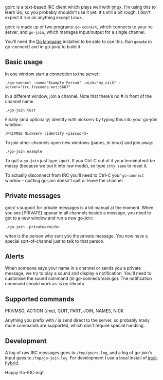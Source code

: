 goirc is a text-based IRC client which plays well with [tmux](http://www.google.ca/search?q=tmux). I'm using this to learn Go, so you probably shouldn't use it yet. It's still a bit rough. I don't expect it run on anything except Linux.

goirc is made up of two programs: `go-connect`, which connects to your irc server, and `go-join`, which manages input/output for a single channel.

You'll need the [Go language](http://golang.org) installed to be able to use this. Run `gomake` in go-connect/ and in go-join/ to build it.

## Basic usage

In one window start a connection to the server:

    ./go-connect -name="Example Person" -nick="my_nick" -server="irc.freenode.net:6667"

In a different window, join a channel. Note that there's no # in front of the channel name.

    ./go-join test

Finally (and optionally) identify with nickserv by typing this into your go-join window:

    /PRIVMSG NickServ :identify <password>

To join other channels open new windows (panes, in tmux) and join away:

    ./go-join example

To quit a `go-join` just type `/quit`. If you Ctrl-C out of it your terminal will be messy (because we put it into raw mode), so type `stty sane` to reset it.

To actually disconnect from IRC you'll need to Ctrl-C your `go-connect` window - quitting go-join doesn't quit or leave the channel.

## Private messages

goirc's support for private messages is a bit manual at the moment. When you see [PRIVATE] appear in all channels beside a message, you need to get to a new window and run a new go-join:

    ./go-join -private=<nick>

when <nick> is the person who sent you the private message. You now have a special sort-of-channel just to talk to that person.

## Alerts

When someone says your name in a channel or sends you a private message, we try to play a sound and display a notification. You'll need to customise the sound command (in go-connect/main.go). The notification command should work as-is on Ubuntu.

## Supported commands

PRIVMSG, ACTION (/me), QUIT, PART, JOIN, NAMES, NICK

Anything you prefix with / is send direct to the server, so probably many more commands are supported, which don't require special handling.

## Development

A log of raw IRC messages goes to `/tmp/goirc.log`, and a log of go-join's input goes to `/tmp/go-join.log`. For development I use a local install of [ircd-hybrid](https://help.ubuntu.com/community/IrcServer).

Happy Go-IRC-ing!

